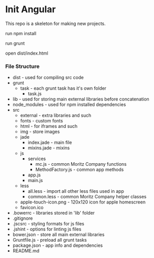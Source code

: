 # Init Angular
This repo is a skeleton for making new projects.

run npm install

run grunt

open dist/index.html


### File Structure
* dist - used for compiling src code
* grunt
	* task - each grunt task has it's own folder
		* task.js
* lib - used for storing main external libraries before concatenation
* node_modules - used for npm installed dependencies
* src
	* external - extra libraries and such
	* fonts - custom fonts
	* html - for iframes and such
	* img - store images
	* jade
		* index.jade - main file
		* mixins.jade - mixins
	* js
		* services
			* mc.js - common Moritz Company functions
			* MethodFactory.js - common app methods
		* app.js
		* main.js
	* less
		* all.less - import all other less files used in app
		* common.less - common Moritz Company helper classes
	* apple-touch-icon.png - 120x120 icon for apple homescreen
	* favicon.ico
* .bowerrc - libraries stored in 'lib' folder
* .gitignore
* .jscsrc - styling formats for js files
* .jshint - options for linting js files
* bower.json - store all main external libraries
* Gruntfile.js - preload all grunt tasks
* package.json - app info and dependencies
* README.md
